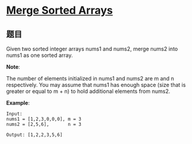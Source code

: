 # [Merge Sorted Arrays](https://leetcode-cn.com/problems/merge-sorted-array/)

## 题目

Given two sorted integer arrays nums1 and nums2, merge nums2 into nums1 as one sorted array.

**Note**:

The number of elements initialized in nums1 and nums2 are m and n respectively.
You may assume that nums1 has enough space (size that is greater or equal to m + n) to hold additional elements from nums2.

**Example**:
```
Input:
nums1 = [1,2,3,0,0,0], m = 3
nums2 = [2,5,6],       n = 3

Output: [1,2,2,3,5,6]
```